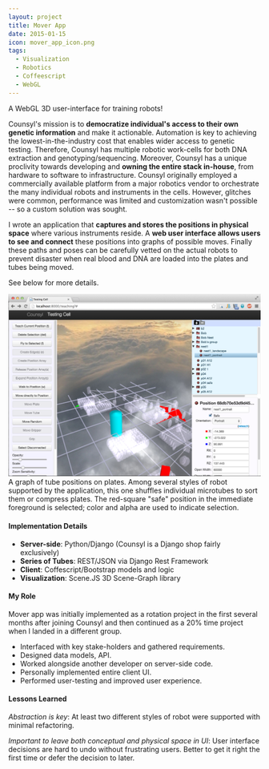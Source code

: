 ```yaml
---
layout: project
title: Mover App
date: 2015-01-15
icon: mover_app_icon.png
tags:
  - Visualization
  - Robotics
  - Coffeescript
  - WebGL
---
```

A WebGL 3D user-interface for training robots!
<!--more-->



Counsyl's mission is to **democratize individual's access to their own genetic information** and make it actionable.  Automation is key to achieving the lowest-in-the-industry cost that enables wider access to genetic testing.  Therefore, Counsyl has multiple robotic work-cells for both DNA extraction and genotyping/sequencing.  Moreover, Counsyl has a unique proclivity towards developing and **owning the entire stack in-house**, from hardware to software to infrastructure.  Counsyl originally employed a commercially available platform from a major robotics vendor to orchestrate the many individual robots and instruments in the cells.  However, glitches were common, performance was limited and customization wasn't possible -- so a custom solution was sought.

I wrote an application that **captures and stores the positions in physical space** where various instruments reside.  A **web user interface allows users to see and connect** these positions into graphs of possible moves.  Finally these paths and poses can be carefully vetted on the actual robots to prevent disaster when real blood and DNA are loaded into the plates and tubes being moved.

See below for more details.

![Mover App Screenshot](/images/projects/mover_app/mover_app_tree.png)
A graph of tube positions on plates.  Among several styles of robot supported by the application, this one shuffles individual microtubes to sort them or compress plates.  The red-square "safe" position in the immediate foreground is selected; color and alpha are used to indicate selection.


#### Implementation Details


* **Server-side**: Python/Django (Counsyl is a Django shop fairly exclusively)
* **Series of Tubes**: REST/JSON via Django Rest Framework
* **Client**: Coffescript/Bootstrap models and logic
* **Visualization**: Scene.JS 3D Scene-Graph library


#### My Role

Mover app was initially implemented as a rotation project in the first several months after joining Counsyl and then continued as a 20% time project when I landed in a different group.

* Interfaced with key stake-holders and gathered requirements.
* Designed data models, API.
* Worked alongside another developer on server-side code.
* Personally implemented entire client UI.
* Performed user-testing and improved user experience.


#### Lessons Learned

*Abstraction is key*: At least two different styles of robot were supported with minimal refactoring.

*Important to leave both conceptual and physical space in UI*: User interface decisions are hard to undo without frustrating users.  Better to get it right the first time or defer the decision to later.